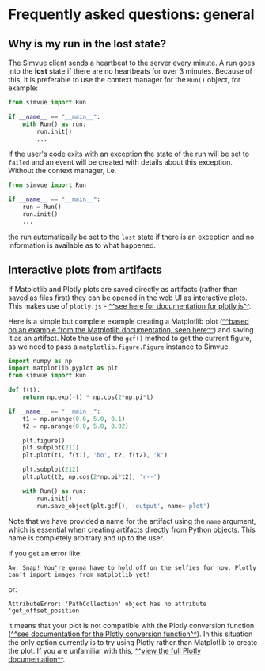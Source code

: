 # Frequently asked questions: general

## Why is my run in the **lost** state?
The Simvue client sends a heartbeat to the server every minute. A run goes into the **lost** state if there are no heartbeats for over 3 minutes. Because of this,
it is preferable to use the context manager for the `Run()` object, for example:
```py
from simvue import Run

if __name__ == "__main__":
    with Run() as run:
        run.init()
        ...
```
If the user's code exits with an exception the state of the run will be set to `failed` and an event will be created with details about this exception. Without the
context manager, i.e.
```py
from simvue import Run

if __name__ == "__main__":
    run = Run()
    run.init()
    ...
```
the run automatically be set to the `lost` state if there is an exception and no information is available as to what happened.

## Interactive plots from artifacts
If Matplotlib and Plotly plots are saved directly as artifacts (rather than saved as files first) they can be opened in the web UI as interactive plots. This makes use of `plotly.js` - [^^see here for documentation for plotly.js^^](https://plotly.com/javascript/).

Here is a simple but complete example creating a Matplotlib plot ([^^based on an example from the Matplotlib documentation, seen here^^](https://matplotlib.org/stable/tutorial_basics/introductory/pyplot.html)) and saving it as an artifact. Note the use of the `gcf()` method to get the current figure, as we need to 
pass a `matplotlib.figure.Figure` instance to Simvue.
```py
import numpy as np
import matplotlib.pyplot as plt
from simvue import Run

def f(t):
    return np.exp(-t) * np.cos(2*np.pi*t)

if __name__ == "__main__":
    t1 = np.arange(0.0, 5.0, 0.1)
    t2 = np.arange(0.0, 5.0, 0.02)

    plt.figure()
    plt.subplot(211)
    plt.plot(t1, f(t1), 'bo', t2, f(t2), 'k')

    plt.subplot(212)
    plt.plot(t2, np.cos(2*np.pi*t2), 'r--')

    with Run() as run:
        run.init()
        run.save_object(plt.gcf(), 'output', name='plot')
```
Note that we have provided a name for the artifact using the `name` argument, which is essential when creating artifacts directly from Python objects. This name
is completely arbitrary and up to the user.

If you get an error like:
```log
Aw. Snap! You're gonna have to hold off on the selfies for now. Plotly can't import images from matplotlib yet!
```
or:
```log
AttributeError: 'PathCollection' object has no attribute 'get_offset_position
```
it means that your plot is not compatible with the Plotly conversion function ([^^see documentation for the Plotly conversion function^^](https://plotly.github.io/plotly.py-docs/generated/plotly.html#plotly.tools.mpl_to_plotly)). In this situation the only option currently is to try using Plotly  rather than Matplotlib to create the plot. If you are unfamiliar with this, [^^view the full Plotly documentation^^](https://plotly.com/python/).
